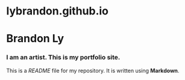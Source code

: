 # lybrandon.github.io
# Brandon Ly

### I am an artist. This is my portfolio site.

This is a *README* file for my repository. It is written using **Markdown**.
